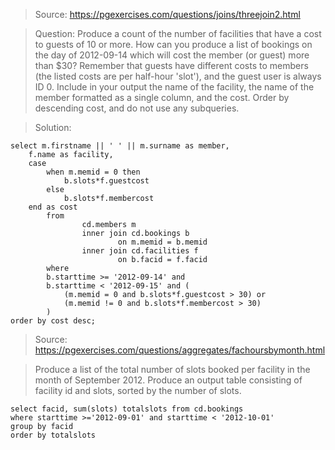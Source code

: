 > Source: https://pgexercises.com/questions/joins/threejoin2.html

> Question:  Produce a count of the number of facilities that have a cost to guests of 10 or more.
> How can you produce a list of bookings on the day of 2012-09-14 which will cost the member (or guest) more than $30? Remember that guests have different costs to members (the 
> listed costs are per half-hour 'slot'), and the guest user is always ID 0. Include in your output the name of the facility, the name of the member formatted as a single column, 
> and the cost. Order by descending cost, and do not use any subqueries.

> Solution:

```
select m.firstname || ' ' || m.surname as member, 
	f.name as facility, 
	case 
		when m.memid = 0 then
			b.slots*f.guestcost
		else
			b.slots*f.membercost
	end as cost
        from
                cd.members m                
                inner join cd.bookings b
                        on m.memid = b.memid
                inner join cd.facilities f
                        on b.facid = f.facid
        where
		b.starttime >= '2012-09-14' and 
		b.starttime < '2012-09-15' and (
			(m.memid = 0 and b.slots*f.guestcost > 30) or
			(m.memid != 0 and b.slots*f.membercost > 30)
		)
order by cost desc;   
```

> Source: https://pgexercises.com/questions/aggregates/fachoursbymonth.html

> Produce a list of the total number of slots booked per facility in the month of September 2012. Produce an output table consisting of facility id and slots, sorted by the number of slots.

```
select facid, sum(slots) totalslots from cd.bookings
where starttime >='2012-09-01' and starttime < '2012-10-01'
group by facid
order by totalslots
```